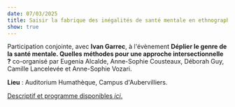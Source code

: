 ```yaml
---
date: 07/03/2025
title: Saisir la fabrique des inégalités de santé mentale en ethnographe. Les appropriations de la culture psychologique contemporaine aux prismes de l’âge, du genre et de la classe
show: true
---
```

Participation conjointe, avec **Ivan Garrec**, à l'évènement **Déplier le genre de la santé mentale. Quelles méthodes pour une approche intersectionnelle ?** co-organisé par Eugenia Alcalde, Anne-Sophie Cousteaux, Déborah Guy, Camille Lancelevée et Anne-Sophie Vozari.

**Lieu** : Auditorium Humathèque, Campus d'Aubervilliers.

[Descriptif et programme disponibles *ici*.](https://gendhi.eu/actualite/journee-detude-deplier-le-genre-de-la-sante-mentale-quelles-methodes-pour-une-approche-intersectionnelle/)
